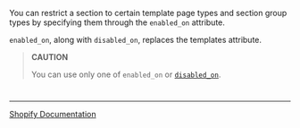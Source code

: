 You can restrict a section to certain template page types and section group types by specifying them through the `enabled_on` attribute.

`enabled_on`, along with `disabled_on`, replaces the templates attribute.

> **CAUTION**
>
> You can use only one of `enabled_on` or [`disabled_on`](https://shopify.dev/docs/themes/architecture/sections/section-schema#disabled_on).

#

---

[Shopify Documentation](https://shopify.dev/docs/themes/architecture/sections/section-schema#enabled_on)
